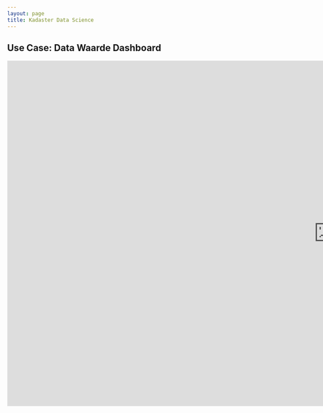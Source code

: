 ```yaml
---
layout: page
title: Kadaster Data Science
---
```


## Use Case: Data Waarde Dashboard


<iframe style="border: 1px solid rgba(0, 0, 0, 0.1);" width="1500" height="800" src="https://www.figma.com/embed?embed_host=share&url=https%3A%2F%2Fwww.figma.com%2Fproto%2F50czgN1TBmZXDMfJDK6HEd%2Fdwd_prototype%3Fnode-id%3D13%253A24%26starting-point-node-id%3D13%253A24" allowfullscreen></iframe>
